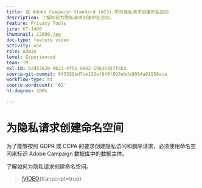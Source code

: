 ```yaml
---
title: 在 Adobe Campaign Standard (ACS) 中为隐私请求创建命名空间
description: 了解如何为隐私请求创建命名空间。
feature: Privacy Tools
jira: KT-1460
thumbnail: 22600.jpg
doc-type: feature video
activity: use
role: Admin
level: Experienced
team: TM
exl-id: b2d5362b-9b23-4f51-9802-19636457fab3
source-git-commit: 943599bd7ce139ef846f093ebda9084a91550aca
workflow-type: ht
source-wordcount: '62'
ht-degree: 100%

---
```


# 为隐私请求创建命名空间

为了能够按照 GDPR 或 CCPA 的要求创建隐私访问和删除请求，必须使用命名空间来标识 Adobe Campaign 数据库中的数据主体。

了解如何为隐私请求创建命名空间。

>[!VIDEO](https://video.tv.adobe.com/v/22600?learn=on){transcript=true}
